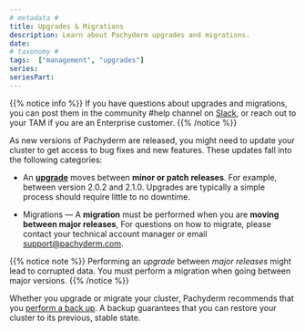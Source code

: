 ```yaml
---
# metadata # 
title: Upgrades & Migrations
description: Learn about Pachyderm upgrades and migrations. 
date: 
# taxonomy #
tags:  ["management", "upgrades"]
series:
seriesPart:
---
```


{{% notice info %}}
If you have questions about upgrades and migrations, you can post them in the community #help channel on [Slack](https://www.pachyderm.com/slack/), or reach out to your TAM if you are an Enterprise customer.
{{% /notice %}}

As new versions of Pachyderm are released, you might need to update
your cluster to get access to bug fixes and new features.
These updates fall into the following categories:

* An [**upgrade**](../upgrades/) moves between **minor or patch releases**.
For example, between version 2.0.2 and 2.1.0. 
Upgrades are typically a simple process should require little to no downtime.

* Migrations — A **migration** must be performed when you are **moving between major releases**,
For questions on how to migrate, please contact your technical account manager or email support@pachyderm.com.

{{% notice note %}}
Performing an *upgrade* between *major releases* might lead to corrupted
data. You must perform a migration when going between
major versions.
{{% /notice %}}

Whether you upgrade or migrate your cluster, Pachyderm recommends that you
[perform a back up](../backup-restore/). A backup guarantees that you can restore
your cluster to its previous, stable state.
